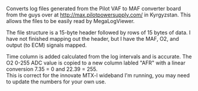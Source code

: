 Converts log files generated from the Pilot VAF to MAF converter board from the guys over at http://max.pilotpowersupply.com/ in Kyrgyzstan.
This allows the files to be easily read by MegaLogViewer. 

The file structure is a 15-byte header followed by rows of 15 bytes of data. 
I have not finished mapping out the header, but I have the MAF, O2, and output (to ECM) signals mapped.

Time column is added calculated from the log intervals and is accurate. 
The O2 0-255 ADC value is copied to a new column labled "AFR" with a linear conversion 7.35 = 0 and 22.39 = 255.  
This is correct for the innovate MTX-l wideband I'm running, you may need to update the numbers for your own use. 
